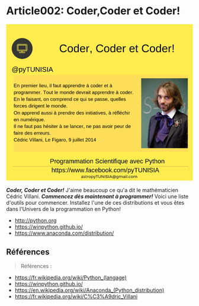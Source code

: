 <!--
author: (c) riadh BEN NESSIB
email: riadhbennessib@gmail.com
version: 0.1.0
language: fr
logo: https://raw.githubusercontent.com/pyTUNISIA/home/master/images/py/CoderCedricVillany.png
comment: pyTUNISIA: Programmation Scientifique avec Python.
mode: Textbook
-->

# Article002: Coder,Coder et Coder!

![](https://raw.githubusercontent.com/pyTUNISIA/home/master/images/py/CoderCedricVillany.png)<!--
style = "width: 500px;
        Height:400px;
        display: flex;
        align-items: center;
        justify-content: center;
        border: 5px solid;
         // filter: grayscale(100%);"
-->

__*Coder, Coder et Coder!*__
J'aime beaucoup ce qu'a dit le mathématicien Cédric Villani. __*Commencez dès maintenant à programmer!*__  Voici une liste d'outils pour commencer. 
Installez l'une de ces distributions et vous êtes dans l'Univers de la programmation en Python!

* http://python.org
* https://winpython.github.io/
* https://www.anaconda.com/distribution/


## Références
> Références :
* https://fr.wikipedia.org/wiki/Python_(langage)
* https://winpython.github.io/
* https://en.wikipedia.org/wiki/Anaconda_(Python_distribution)
* https://fr.wikipedia.org/wiki/C%C3%A9dric_Villani

